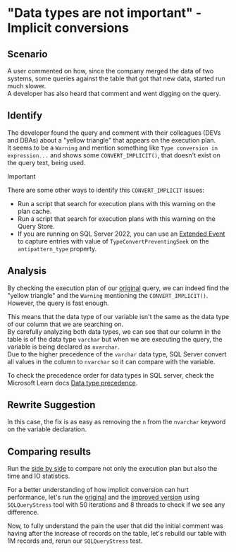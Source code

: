 # "Data types are not important" - Implicit conversions

## Scenario

A user commented on how, since the company merged the data of two systems, some queries against the table that got that new data, started run much slower.  
A developer has also heard that comment and went digging on the query.

## Identify

The developer found the query and comment with their colleagues (DEVs and DBAs) about a "yellow triangle" that appears on the execution plan.  
It seems to be a `Warning` and mention something like `Type conversion in expression...` and shows some `CONVERT_IMPLICIT()`, that doesn't exist on the query text, being used.

> [!Important]
> There are some other ways to identify this `CONVERT_IMPLICIT` issues:
> 
> - Run a script that search for execution plans with this warning on the plan cache.
> - Run a script that search for execution plans with this warning on the Query Store.
> - If you are running on SQL Server 2022, you can use an [Extended Event](../00-Prepare/XE/query_antipattern_xe.sql) to capture entries with value of `TypeConvertPreventingSeek` on the `antipattern_type` property.

## Analysis

By checking the execution plan of our [original](01-Original.sql) query, we can indeed find the "yellow triangle" and the `Warning` mentioning the `CONVERT_IMPLICIT()`.
However, the query is fast enough.

This means that the data type of our variable isn't the same as the data type of our column that we are searching on.  
By carefully analyzing both data types, we can see that our column in the table is of the data type `varchar` but when we are executing the query, the variable is being declared as `nvarchar`.  
Due to the higher precedence of the `varchar` data type, SQL Server convert all values in the column to `nvarchar` so it can compare with the variable.

To check the precedence order for data types in SQL server, check the Microsoft Learn docs [Data type precedence](https://learn.microsoft.com/en-us/sql/t-sql/data-types/data-type-precedence-transact-sql?view=sql-server-ver16).

## Rewrite Suggestion

In this case, the fix is as easy as removing the `n` from the `nvarchar` keyword on the variable declaration.

## Comparing results

Run the [side by side](03-SideBySide.sql) to compare not only the execution plan but also the time and IO statistics.

For a better understanding of how implicit conversion can hurt performance, let's run the [original](01-Original.sql) and the [improved version](02-ImprovedVersion.sql) using `SQLQueryStress` tool with 50 iterations and 8 threads to check if we see any difference.

Now, to fully understand the pain the user that did the initial comment was having after the increase of records on the table, let's rebuild our table with 1M records and, rerun our `SQLQueryStress` test.

